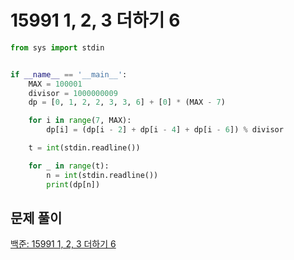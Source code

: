 # 15991 1, 2, 3 더하기 6

```python
from sys import stdin


if __name__ == '__main__':
    MAX = 100001
    divisor = 1000000009
    dp = [0, 1, 2, 2, 3, 3, 6] + [0] * (MAX - 7)

    for i in range(7, MAX):
        dp[i] = (dp[i - 2] + dp[i - 4] + dp[i - 6]) % divisor

    t = int(stdin.readline())

    for _ in range(t):
        n = int(stdin.readline())
        print(dp[n])
```



## 문제 풀이

[백준: 15991 1, 2, 3 더하기 6](https://dirmathfl.tistory.com/261)

